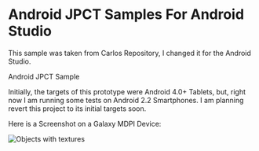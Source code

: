 Android JPCT Samples For Android Studio
=======================================

This sample was taken from Carlos Repository, I changed it for the Android Studio.

Android JPCT Sample

Initially, the targets of this prototype were Android 4.0+ Tablets, but, right now I am running some tests on Android 2.2 Smartphones. I am planning revert this project to its initial targets soon.

Here is a Screenshot on a Galaxy MDPI Device:


![Objects with textures](/jpct%20sample%20SS.png)
